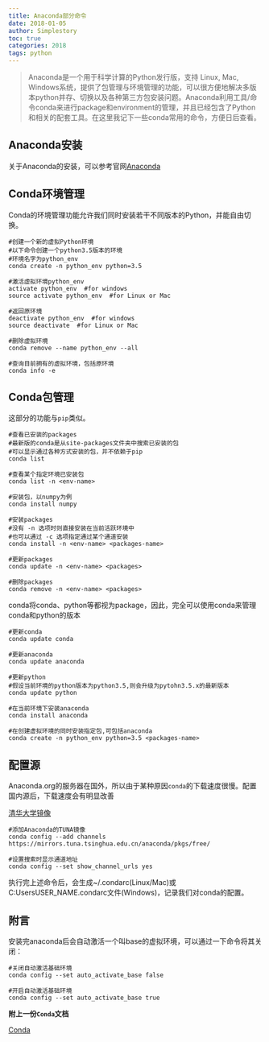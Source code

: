 ```yaml
---
title: Anaconda部分命令
date: 2018-01-05
author: Simplestory
toc: true
categories: 2018
tags: python
---
```


>Anaconda是一个用于科学计算的Python发行版，支持 Linux, Mac, Windows系统，提供了包管理与环境管理的功能，可以很方便地解决多版本python并存、切换以及各种第三方包安装问题。Anaconda利用工具/命令conda来进行package和environment的管理，并且已经包含了Python和相关的配套工具。在这里我记下一些conda常用的命令，方便日后查看。

## Anaconda安装

关于Anaconda的安装，可以参考官网[Anaconda](https://www.anaconda.com/download/)

## Conda环境管理

Conda的环境管理功能允许我们同时安装若干不同版本的Python，并能自由切换。

```shell
#创建一个新的虚拟Python环境
#以下命令创建一个python3.5版本的环境
#环境名字为python_env
conda create -n python_env python=3.5

#激活虚拟环境python_env
activate python_env  #for windows
source activate python_env  #for Linux or Mac

#返回原环境
deactivate python_env  #for windows
source deactivate  #for Linux or Mac

#删除虚拟环境
conda remove --name python_env --all

#查询目前拥有的虚拟环境，包括原环境
conda info -e
```

## Conda包管理

这部分的功能与`pip`类似。

```shell
#查看已安装的packages
#最新版的conda是从site-packages文件夹中搜索已安装的包
#可以显示通过各种方式安装的包，并不依赖于pip
conda list

#查看某个指定环境已安装包
conda list -n <env-name>

#安装包，以numpy为例
conda install numpy

#安装packages
#没有 -n 选项时则直接安装在当前活跃环境中
#也可以通过 -c 选项指定通过某个通道安装
conda install -n <env-name> <packages-name>

#更新packages
conda update -n <env-name> <packages>

#删除packages
conda remove -n <env-name> <packages>
```

conda将conda、python等都视为package，因此，完全可以使用conda来管理conda和python的版本

```shell
#更新conda
conda update conda

#更新anaconda
conda update anaconda

#更新python
#假设当前环境的python版本为python3.5,则会升级为pytohn3.5.x的最新版本
conda update python

#在当前环境下安装anaconda
conda install anaconda

#在创建虚拟环境的同时安装指定包,可包括anaconda
conda create -n python_env python=3.5 <packages-name>
```

## 配置源

Anaconda.org的服务器在国外，所以由于某种原因`conda`的下载速度很慢。配置国内源后，下载速度会有明显改善

[清华大学镜像](https://mirrors.tuna.tsinghua.edu.cn/anaconda/pkgs/free/)

```shell
#添加Anaconda的TUNA镜像
conda config --add channels https://mirrors.tuna.tsinghua.edu.cn/anaconda/pkgs/free/
 
#设置搜索时显示通道地址
conda config --set show_channel_urls yes
```

执行完上述命令后，会生成~/.condarc(Linux/Mac)或C:UsersUSER_NAME.condarc文件(Windows)，记录我们对conda的配置。

## 附言

安装完anaconda后会自动激活一个叫base的虚拟环境，可以通过一下命令将其关闭：

```shell
#关闭自动激活基础环境
conda config --set auto_activate_base false

#开启自动激活基础环境
conda config --set auto_activate_base true
```

**附上一份`Conda`文档**

[Conda](https://conda.io/docs/user-guide/index.html)
